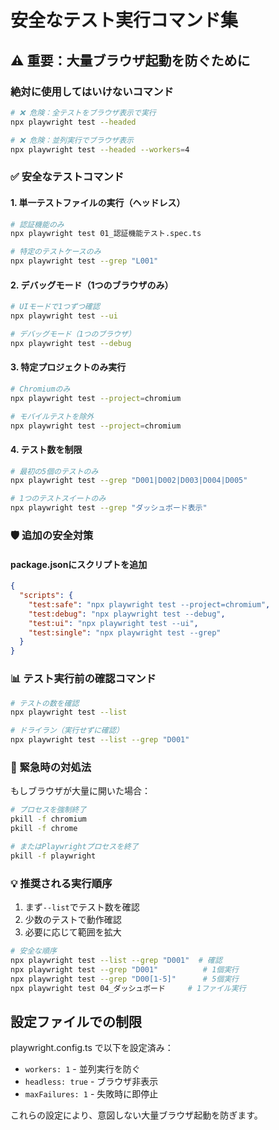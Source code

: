 # 安全なテスト実行コマンド集

## ⚠️ 重要：大量ブラウザ起動を防ぐために

### 絶対に使用してはいけないコマンド
```bash
# ❌ 危険：全テストをブラウザ表示で実行
npx playwright test --headed

# ❌ 危険：並列実行でブラウザ表示
npx playwright test --headed --workers=4
```

### ✅ 安全なテストコマンド

#### 1. 単一テストファイルの実行（ヘッドレス）
```bash
# 認証機能のみ
npx playwright test 01_認証機能テスト.spec.ts

# 特定のテストケースのみ
npx playwright test --grep "L001"
```

#### 2. デバッグモード（1つのブラウザのみ）
```bash
# UIモードで1つずつ確認
npx playwright test --ui

# デバッグモード（1つのブラウザ）
npx playwright test --debug
```

#### 3. 特定プロジェクトのみ実行
```bash
# Chromiumのみ
npx playwright test --project=chromium

# モバイルテストを除外
npx playwright test --project=chromium
```

#### 4. テスト数を制限
```bash
# 最初の5個のテストのみ
npx playwright test --grep "D001|D002|D003|D004|D005"

# 1つのテストスイートのみ
npx playwright test --grep "ダッシュボード表示"
```

### 🛡️ 追加の安全対策

#### package.jsonにスクリプトを追加
```json
{
  "scripts": {
    "test:safe": "npx playwright test --project=chromium",
    "test:debug": "npx playwright test --debug",
    "test:ui": "npx playwright test --ui",
    "test:single": "npx playwright test --grep"
  }
}
```

### 📊 テスト実行前の確認コマンド
```bash
# テストの数を確認
npx playwright test --list

# ドライラン（実行せずに確認）
npx playwright test --list --grep "D001"
```

### 🚨 緊急時の対処法

もしブラウザが大量に開いた場合：
```bash
# プロセスを強制終了
pkill -f chromium
pkill -f chrome

# またはPlaywrightプロセスを終了
pkill -f playwright
```

### 💡 推奨される実行順序

1. まず`--list`でテスト数を確認
2. 少数のテストで動作確認
3. 必要に応じて範囲を拡大

```bash
# 安全な順序
npx playwright test --list --grep "D001"  # 確認
npx playwright test --grep "D001"          # 1個実行
npx playwright test --grep "D00[1-5]"      # 5個実行
npx playwright test 04_ダッシュボード     # 1ファイル実行
```

## 設定ファイルでの制限

playwright.config.ts で以下を設定済み：
- `workers: 1` - 並列実行を防ぐ
- `headless: true` - ブラウザ非表示
- `maxFailures: 1` - 失敗時に即停止

これらの設定により、意図しない大量ブラウザ起動を防ぎます。